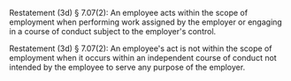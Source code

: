 Restatement (3d) § 7.07(2): 
An employee acts within the scope of employment when performing work assigned by the employer or engaging in a course of conduct subject to the employer's control.

Restatement (3d) § 7.07(2): 
An employee's act is not within the scope of employment when it occurs within an independent course of conduct not intended by the employee to serve any purpose of the employer.